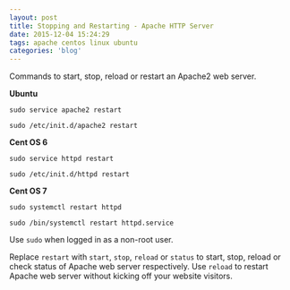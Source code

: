 ```yaml
---
layout: post
title: Stopping and Restarting - Apache HTTP Server
date: 2015-12-04 15:24:29
tags: apache centos linux ubuntu
categories: 'blog'
---
```


<p>Commands to start, stop, reload or restart an Apache2 web server.</p>

<p><b><span class="underline">Ubuntu</span></b></p>
<pre><code class="language-apacheconf">sudo service apache2 restart</code></pre>

<pre><code class="language-apacheconf">sudo /etc/init.d/apache2 restart</code></pre>

<p><b><span class="underline">Cent OS 6</span></b></p>
<pre><code class="language-apacheconf">sudo service httpd restart</code></pre>

<pre><code class="language-apacheconf">sudo /etc/init.d/httpd restart</code></pre>

<p><b><span class="underline">Cent OS 7</span></b></p>
<pre><code class="language-apacheconf">sudo systemctl restart httpd</code></pre>

<pre><code class="language-apacheconf">sudo /bin/systemctl restart httpd.service</code></pre>

<p>Use <code class="language-markdown">sudo</code> when logged in as a non-root user.</p>

<p>Replace <code class="language-markdown">restart</code> with <code class="language-markdown">start</code>, <code class="language-markdown">stop</code>, <code class="language-markdown">reload</code> or <code class="language-markdown">status</code> to start, stop, reload or check status of Apache web server respectively. Use <code class="language-markdown">reload</code> to restart Apache web server without kicking off your website visitors.</p>